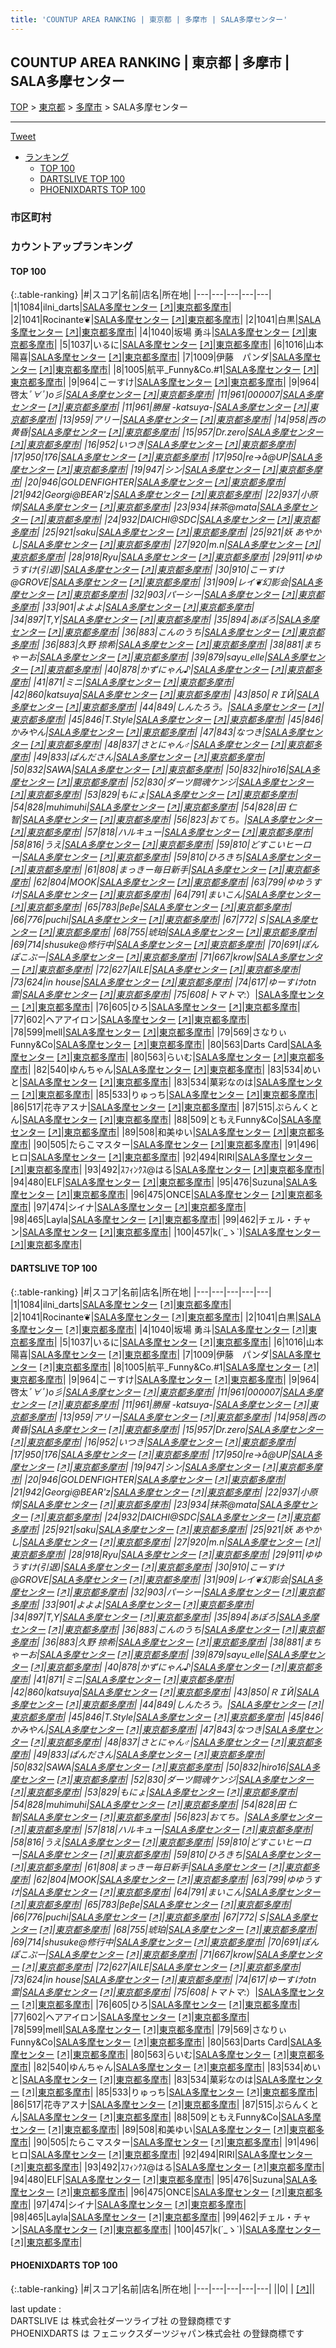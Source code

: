 ```yaml
---
title: 'COUNTUP AREA RANKING | 東京都 | 多摩市 | SALA多摩センター'
---
```

## COUNTUP AREA RANKING | 東京都 | 多摩市 | SALA多摩センター

[TOP](/darts/rank/) > [東京都](/darts/rank/東京都/) > [多摩市](/darts/rank/東京都/多摩市/) > SALA多摩センター

___

<a href="https://twitter.com/share?ref_src=twsrc%5Etfw" data-text="COUNTUP AREA RANKING | 東京都多摩市SALA多摩センター" class="twitter-share-button" data-hashtags="DARTSLIVE,PHOENIXDARTS,darts,ダーツ" data-show-count="false">Tweet</a>

* [ランキング](#カウントアップランキング)
    * [TOP 100](#top-100)
    * [DARTSLIVE TOP 100](#dartslive-top-100)
    * [PHOENIXDARTS TOP 100](#phoenixdarts-top-100)

### 市区町村

<ul>

</ul>

### カウントアップランキング

#### TOP 100



{:.table-ranking}
|#|スコア|名前|店名|所在地|
|---|---|---|---|---|
|1|1084|<span class="rank-name-dl">ilni_darts</span>|<a href="/darts/rank/shops/a3b2858d31418a2f0d9b047a20a7ba1e.html">SALA多摩センター</a> <a href="https://search.dartslive.com/jp/shop/a3b2858d31418a2f0d9b047a20a7ba1e">[↗]</a>|<a href="/darts/rank/東京都/多摩市">東京都多摩市</a>|
|2|1041|<span class="rank-name-dl">Rocinante❦</span>|<a href="/darts/rank/shops/a3b2858d31418a2f0d9b047a20a7ba1e.html">SALA多摩センター</a> <a href="https://search.dartslive.com/jp/shop/a3b2858d31418a2f0d9b047a20a7ba1e">[↗]</a>|<a href="/darts/rank/東京都/多摩市">東京都多摩市</a>|
|2|1041|<span class="rank-name-dl">白黒</span>|<a href="/darts/rank/shops/a3b2858d31418a2f0d9b047a20a7ba1e.html">SALA多摩センター</a> <a href="https://search.dartslive.com/jp/shop/a3b2858d31418a2f0d9b047a20a7ba1e">[↗]</a>|<a href="/darts/rank/東京都/多摩市">東京都多摩市</a>|
|4|1040|<span class="rank-name-dl">坂場 勇斗</span>|<a href="/darts/rank/shops/a3b2858d31418a2f0d9b047a20a7ba1e.html">SALA多摩センター</a> <a href="https://search.dartslive.com/jp/shop/a3b2858d31418a2f0d9b047a20a7ba1e">[↗]</a>|<a href="/darts/rank/東京都/多摩市">東京都多摩市</a>|
|5|1037|<span class="rank-name-dl">いるに</span>|<a href="/darts/rank/shops/a3b2858d31418a2f0d9b047a20a7ba1e.html">SALA多摩センター</a> <a href="https://search.dartslive.com/jp/shop/a3b2858d31418a2f0d9b047a20a7ba1e">[↗]</a>|<a href="/darts/rank/東京都/多摩市">東京都多摩市</a>|
|6|1016|<span class="rank-name-dl">山本 陽喜</span>|<a href="/darts/rank/shops/a3b2858d31418a2f0d9b047a20a7ba1e.html">SALA多摩センター</a> <a href="https://search.dartslive.com/jp/shop/a3b2858d31418a2f0d9b047a20a7ba1e">[↗]</a>|<a href="/darts/rank/東京都/多摩市">東京都多摩市</a>|
|7|1009|<span class="rank-name-dl">伊藤　パンダ</span>|<a href="/darts/rank/shops/a3b2858d31418a2f0d9b047a20a7ba1e.html">SALA多摩センター</a> <a href="https://search.dartslive.com/jp/shop/a3b2858d31418a2f0d9b047a20a7ba1e">[↗]</a>|<a href="/darts/rank/東京都/多摩市">東京都多摩市</a>|
|8|1005|<span class="rank-name-dl">航平_Funny&amp;Co.#1</span>|<a href="/darts/rank/shops/a3b2858d31418a2f0d9b047a20a7ba1e.html">SALA多摩センター</a> <a href="https://search.dartslive.com/jp/shop/a3b2858d31418a2f0d9b047a20a7ba1e">[↗]</a>|<a href="/darts/rank/東京都/多摩市">東京都多摩市</a>|
|9|964|<span class="rank-name-dl">こーすけ</span>|<a href="/darts/rank/shops/a3b2858d31418a2f0d9b047a20a7ba1e.html">SALA多摩センター</a> <a href="https://search.dartslive.com/jp/shop/a3b2858d31418a2f0d9b047a20a7ba1e">[↗]</a>|<a href="/darts/rank/東京都/多摩市">東京都多摩市</a>|
|9|964|<span class="rank-name-dl">啓太*ﾟ∀ﾟ)o彡</span>|<a href="/darts/rank/shops/a3b2858d31418a2f0d9b047a20a7ba1e.html">SALA多摩センター</a> <a href="https://search.dartslive.com/jp/shop/a3b2858d31418a2f0d9b047a20a7ba1e">[↗]</a>|<a href="/darts/rank/東京都/多摩市">東京都多摩市</a>|
|11|961|<span class="rank-name-dl">000007</span>|<a href="/darts/rank/shops/a3b2858d31418a2f0d9b047a20a7ba1e.html">SALA多摩センター</a> <a href="https://search.dartslive.com/jp/shop/a3b2858d31418a2f0d9b047a20a7ba1e">[↗]</a>|<a href="/darts/rank/東京都/多摩市">東京都多摩市</a>|
|11|961|<span class="rank-name-dl">勝屋 -katsuya-</span>|<a href="/darts/rank/shops/a3b2858d31418a2f0d9b047a20a7ba1e.html">SALA多摩センター</a> <a href="https://search.dartslive.com/jp/shop/a3b2858d31418a2f0d9b047a20a7ba1e">[↗]</a>|<a href="/darts/rank/東京都/多摩市">東京都多摩市</a>|
|13|959|<span class="rank-name-dl">アリー</span>|<a href="/darts/rank/shops/a3b2858d31418a2f0d9b047a20a7ba1e.html">SALA多摩センター</a> <a href="https://search.dartslive.com/jp/shop/a3b2858d31418a2f0d9b047a20a7ba1e">[↗]</a>|<a href="/darts/rank/東京都/多摩市">東京都多摩市</a>|
|14|958|<span class="rank-name-dl">西の黄昏</span>|<a href="/darts/rank/shops/a3b2858d31418a2f0d9b047a20a7ba1e.html">SALA多摩センター</a> <a href="https://search.dartslive.com/jp/shop/a3b2858d31418a2f0d9b047a20a7ba1e">[↗]</a>|<a href="/darts/rank/東京都/多摩市">東京都多摩市</a>|
|15|957|<span class="rank-name-dl">Dr.zero</span>|<a href="/darts/rank/shops/a3b2858d31418a2f0d9b047a20a7ba1e.html">SALA多摩センター</a> <a href="https://search.dartslive.com/jp/shop/a3b2858d31418a2f0d9b047a20a7ba1e">[↗]</a>|<a href="/darts/rank/東京都/多摩市">東京都多摩市</a>|
|16|952|<span class="rank-name-dl">いつき</span>|<a href="/darts/rank/shops/a3b2858d31418a2f0d9b047a20a7ba1e.html">SALA多摩センター</a> <a href="https://search.dartslive.com/jp/shop/a3b2858d31418a2f0d9b047a20a7ba1e">[↗]</a>|<a href="/darts/rank/東京都/多摩市">東京都多摩市</a>|
|17|950|<span class="rank-name-dl">176</span>|<a href="/darts/rank/shops/a3b2858d31418a2f0d9b047a20a7ba1e.html">SALA多摩センター</a> <a href="https://search.dartslive.com/jp/shop/a3b2858d31418a2f0d9b047a20a7ba1e">[↗]</a>|<a href="/darts/rank/東京都/多摩市">東京都多摩市</a>|
|17|950|<span class="rank-name-dl">re→å@UP</span>|<a href="/darts/rank/shops/a3b2858d31418a2f0d9b047a20a7ba1e.html">SALA多摩センター</a> <a href="https://search.dartslive.com/jp/shop/a3b2858d31418a2f0d9b047a20a7ba1e">[↗]</a>|<a href="/darts/rank/東京都/多摩市">東京都多摩市</a>|
|19|947|<span class="rank-name-dl">シン</span>|<a href="/darts/rank/shops/a3b2858d31418a2f0d9b047a20a7ba1e.html">SALA多摩センター</a> <a href="https://search.dartslive.com/jp/shop/a3b2858d31418a2f0d9b047a20a7ba1e">[↗]</a>|<a href="/darts/rank/東京都/多摩市">東京都多摩市</a>|
|20|946|<span class="rank-name-dl">GOLDENFIGHTER</span>|<a href="/darts/rank/shops/a3b2858d31418a2f0d9b047a20a7ba1e.html">SALA多摩センター</a> <a href="https://search.dartslive.com/jp/shop/a3b2858d31418a2f0d9b047a20a7ba1e">[↗]</a>|<a href="/darts/rank/東京都/多摩市">東京都多摩市</a>|
|21|942|<span class="rank-name-dl">Georgi@BEAR&#x27;z</span>|<a href="/darts/rank/shops/a3b2858d31418a2f0d9b047a20a7ba1e.html">SALA多摩センター</a> <a href="https://search.dartslive.com/jp/shop/a3b2858d31418a2f0d9b047a20a7ba1e">[↗]</a>|<a href="/darts/rank/東京都/多摩市">東京都多摩市</a>|
|22|937|<span class="rank-name-dl">小原 惇</span>|<a href="/darts/rank/shops/a3b2858d31418a2f0d9b047a20a7ba1e.html">SALA多摩センター</a> <a href="https://search.dartslive.com/jp/shop/a3b2858d31418a2f0d9b047a20a7ba1e">[↗]</a>|<a href="/darts/rank/東京都/多摩市">東京都多摩市</a>|
|23|934|<span class="rank-name-dl">抹茶@mata</span>|<a href="/darts/rank/shops/a3b2858d31418a2f0d9b047a20a7ba1e.html">SALA多摩センター</a> <a href="https://search.dartslive.com/jp/shop/a3b2858d31418a2f0d9b047a20a7ba1e">[↗]</a>|<a href="/darts/rank/東京都/多摩市">東京都多摩市</a>|
|24|932|<span class="rank-name-dl">DAICHI@SDC</span>|<a href="/darts/rank/shops/a3b2858d31418a2f0d9b047a20a7ba1e.html">SALA多摩センター</a> <a href="https://search.dartslive.com/jp/shop/a3b2858d31418a2f0d9b047a20a7ba1e">[↗]</a>|<a href="/darts/rank/東京都/多摩市">東京都多摩市</a>|
|25|921|<span class="rank-name-dl">saku</span>|<a href="/darts/rank/shops/a3b2858d31418a2f0d9b047a20a7ba1e.html">SALA多摩センター</a> <a href="https://search.dartslive.com/jp/shop/a3b2858d31418a2f0d9b047a20a7ba1e">[↗]</a>|<a href="/darts/rank/東京都/多摩市">東京都多摩市</a>|
|25|921|<span class="rank-name-dl">妖 あやかし</span>|<a href="/darts/rank/shops/a3b2858d31418a2f0d9b047a20a7ba1e.html">SALA多摩センター</a> <a href="https://search.dartslive.com/jp/shop/a3b2858d31418a2f0d9b047a20a7ba1e">[↗]</a>|<a href="/darts/rank/東京都/多摩市">東京都多摩市</a>|
|27|920|<span class="rank-name-dl">m.n</span>|<a href="/darts/rank/shops/a3b2858d31418a2f0d9b047a20a7ba1e.html">SALA多摩センター</a> <a href="https://search.dartslive.com/jp/shop/a3b2858d31418a2f0d9b047a20a7ba1e">[↗]</a>|<a href="/darts/rank/東京都/多摩市">東京都多摩市</a>|
|28|918|<span class="rank-name-dl">Ryu</span>|<a href="/darts/rank/shops/a3b2858d31418a2f0d9b047a20a7ba1e.html">SALA多摩センター</a> <a href="https://search.dartslive.com/jp/shop/a3b2858d31418a2f0d9b047a20a7ba1e">[↗]</a>|<a href="/darts/rank/東京都/多摩市">東京都多摩市</a>|
|29|911|<span class="rank-name-dl">ゆゆうすけ(引退)</span>|<a href="/darts/rank/shops/a3b2858d31418a2f0d9b047a20a7ba1e.html">SALA多摩センター</a> <a href="https://search.dartslive.com/jp/shop/a3b2858d31418a2f0d9b047a20a7ba1e">[↗]</a>|<a href="/darts/rank/東京都/多摩市">東京都多摩市</a>|
|30|910|<span class="rank-name-dl">こーすけ@GROVE</span>|<a href="/darts/rank/shops/a3b2858d31418a2f0d9b047a20a7ba1e.html">SALA多摩センター</a> <a href="https://search.dartslive.com/jp/shop/a3b2858d31418a2f0d9b047a20a7ba1e">[↗]</a>|<a href="/darts/rank/東京都/多摩市">東京都多摩市</a>|
|31|909|<span class="rank-name-dl">レイ❦幻影会</span>|<a href="/darts/rank/shops/a3b2858d31418a2f0d9b047a20a7ba1e.html">SALA多摩センター</a> <a href="https://search.dartslive.com/jp/shop/a3b2858d31418a2f0d9b047a20a7ba1e">[↗]</a>|<a href="/darts/rank/東京都/多摩市">東京都多摩市</a>|
|32|903|<span class="rank-name-dl">パーシー</span>|<a href="/darts/rank/shops/a3b2858d31418a2f0d9b047a20a7ba1e.html">SALA多摩センター</a> <a href="https://search.dartslive.com/jp/shop/a3b2858d31418a2f0d9b047a20a7ba1e">[↗]</a>|<a href="/darts/rank/東京都/多摩市">東京都多摩市</a>|
|33|901|<span class="rank-name-dl">よよよ</span>|<a href="/darts/rank/shops/a3b2858d31418a2f0d9b047a20a7ba1e.html">SALA多摩センター</a> <a href="https://search.dartslive.com/jp/shop/a3b2858d31418a2f0d9b047a20a7ba1e">[↗]</a>|<a href="/darts/rank/東京都/多摩市">東京都多摩市</a>|
|34|897|<span class="rank-name-dl">T,Y</span>|<a href="/darts/rank/shops/a3b2858d31418a2f0d9b047a20a7ba1e.html">SALA多摩センター</a> <a href="https://search.dartslive.com/jp/shop/a3b2858d31418a2f0d9b047a20a7ba1e">[↗]</a>|<a href="/darts/rank/東京都/多摩市">東京都多摩市</a>|
|35|894|<span class="rank-name-dl">あぽろ</span>|<a href="/darts/rank/shops/a3b2858d31418a2f0d9b047a20a7ba1e.html">SALA多摩センター</a> <a href="https://search.dartslive.com/jp/shop/a3b2858d31418a2f0d9b047a20a7ba1e">[↗]</a>|<a href="/darts/rank/東京都/多摩市">東京都多摩市</a>|
|36|883|<span class="rank-name-dl">こんのうち</span>|<a href="/darts/rank/shops/a3b2858d31418a2f0d9b047a20a7ba1e.html">SALA多摩センター</a> <a href="https://search.dartslive.com/jp/shop/a3b2858d31418a2f0d9b047a20a7ba1e">[↗]</a>|<a href="/darts/rank/東京都/多摩市">東京都多摩市</a>|
|36|883|<span class="rank-name-dl">久野 捺希</span>|<a href="/darts/rank/shops/a3b2858d31418a2f0d9b047a20a7ba1e.html">SALA多摩センター</a> <a href="https://search.dartslive.com/jp/shop/a3b2858d31418a2f0d9b047a20a7ba1e">[↗]</a>|<a href="/darts/rank/東京都/多摩市">東京都多摩市</a>|
|38|881|<span class="rank-name-dl">まちゃーお</span>|<a href="/darts/rank/shops/a3b2858d31418a2f0d9b047a20a7ba1e.html">SALA多摩センター</a> <a href="https://search.dartslive.com/jp/shop/a3b2858d31418a2f0d9b047a20a7ba1e">[↗]</a>|<a href="/darts/rank/東京都/多摩市">東京都多摩市</a>|
|39|879|<span class="rank-name-dl">sayu_elle</span>|<a href="/darts/rank/shops/a3b2858d31418a2f0d9b047a20a7ba1e.html">SALA多摩センター</a> <a href="https://search.dartslive.com/jp/shop/a3b2858d31418a2f0d9b047a20a7ba1e">[↗]</a>|<a href="/darts/rank/東京都/多摩市">東京都多摩市</a>|
|40|878|<span class="rank-name-dl">かずにゃん♪</span>|<a href="/darts/rank/shops/a3b2858d31418a2f0d9b047a20a7ba1e.html">SALA多摩センター</a> <a href="https://search.dartslive.com/jp/shop/a3b2858d31418a2f0d9b047a20a7ba1e">[↗]</a>|<a href="/darts/rank/東京都/多摩市">東京都多摩市</a>|
|41|871|<span class="rank-name-dl">ミニ</span>|<a href="/darts/rank/shops/a3b2858d31418a2f0d9b047a20a7ba1e.html">SALA多摩センター</a> <a href="https://search.dartslive.com/jp/shop/a3b2858d31418a2f0d9b047a20a7ba1e">[↗]</a>|<a href="/darts/rank/東京都/多摩市">東京都多摩市</a>|
|42|860|<span class="rank-name-dl">katsuya</span>|<a href="/darts/rank/shops/a3b2858d31418a2f0d9b047a20a7ba1e.html">SALA多摩センター</a> <a href="https://search.dartslive.com/jp/shop/a3b2858d31418a2f0d9b047a20a7ba1e">[↗]</a>|<a href="/darts/rank/東京都/多摩市">東京都多摩市</a>|
|43|850|<span class="rank-name-dl">ＲＩЙ</span>|<a href="/darts/rank/shops/a3b2858d31418a2f0d9b047a20a7ba1e.html">SALA多摩センター</a> <a href="https://search.dartslive.com/jp/shop/a3b2858d31418a2f0d9b047a20a7ba1e">[↗]</a>|<a href="/darts/rank/東京都/多摩市">東京都多摩市</a>|
|44|849|<span class="rank-name-dl">しんたろう。</span>|<a href="/darts/rank/shops/a3b2858d31418a2f0d9b047a20a7ba1e.html">SALA多摩センター</a> <a href="https://search.dartslive.com/jp/shop/a3b2858d31418a2f0d9b047a20a7ba1e">[↗]</a>|<a href="/darts/rank/東京都/多摩市">東京都多摩市</a>|
|45|846|<span class="rank-name-dl">T.Style</span>|<a href="/darts/rank/shops/a3b2858d31418a2f0d9b047a20a7ba1e.html">SALA多摩センター</a> <a href="https://search.dartslive.com/jp/shop/a3b2858d31418a2f0d9b047a20a7ba1e">[↗]</a>|<a href="/darts/rank/東京都/多摩市">東京都多摩市</a>|
|45|846|<span class="rank-name-dl">かみやん</span>|<a href="/darts/rank/shops/a3b2858d31418a2f0d9b047a20a7ba1e.html">SALA多摩センター</a> <a href="https://search.dartslive.com/jp/shop/a3b2858d31418a2f0d9b047a20a7ba1e">[↗]</a>|<a href="/darts/rank/東京都/多摩市">東京都多摩市</a>|
|47|843|<span class="rank-name-dl">なつき</span>|<a href="/darts/rank/shops/a3b2858d31418a2f0d9b047a20a7ba1e.html">SALA多摩センター</a> <a href="https://search.dartslive.com/jp/shop/a3b2858d31418a2f0d9b047a20a7ba1e">[↗]</a>|<a href="/darts/rank/東京都/多摩市">東京都多摩市</a>|
|48|837|<span class="rank-name-dl">さとにゃん♂</span>|<a href="/darts/rank/shops/a3b2858d31418a2f0d9b047a20a7ba1e.html">SALA多摩センター</a> <a href="https://search.dartslive.com/jp/shop/a3b2858d31418a2f0d9b047a20a7ba1e">[↗]</a>|<a href="/darts/rank/東京都/多摩市">東京都多摩市</a>|
|49|833|<span class="rank-name-dl">ぱんださん</span>|<a href="/darts/rank/shops/a3b2858d31418a2f0d9b047a20a7ba1e.html">SALA多摩センター</a> <a href="https://search.dartslive.com/jp/shop/a3b2858d31418a2f0d9b047a20a7ba1e">[↗]</a>|<a href="/darts/rank/東京都/多摩市">東京都多摩市</a>|
|50|832|<span class="rank-name-dl">SAWA</span>|<a href="/darts/rank/shops/a3b2858d31418a2f0d9b047a20a7ba1e.html">SALA多摩センター</a> <a href="https://search.dartslive.com/jp/shop/a3b2858d31418a2f0d9b047a20a7ba1e">[↗]</a>|<a href="/darts/rank/東京都/多摩市">東京都多摩市</a>|
|50|832|<span class="rank-name-dl">hiro16</span>|<a href="/darts/rank/shops/a3b2858d31418a2f0d9b047a20a7ba1e.html">SALA多摩センター</a> <a href="https://search.dartslive.com/jp/shop/a3b2858d31418a2f0d9b047a20a7ba1e">[↗]</a>|<a href="/darts/rank/東京都/多摩市">東京都多摩市</a>|
|52|830|<span class="rank-name-dl">ダーツ闘魂ケンジ</span>|<a href="/darts/rank/shops/a3b2858d31418a2f0d9b047a20a7ba1e.html">SALA多摩センター</a> <a href="https://search.dartslive.com/jp/shop/a3b2858d31418a2f0d9b047a20a7ba1e">[↗]</a>|<a href="/darts/rank/東京都/多摩市">東京都多摩市</a>|
|53|829|<span class="rank-name-dl">もにょ</span>|<a href="/darts/rank/shops/a3b2858d31418a2f0d9b047a20a7ba1e.html">SALA多摩センター</a> <a href="https://search.dartslive.com/jp/shop/a3b2858d31418a2f0d9b047a20a7ba1e">[↗]</a>|<a href="/darts/rank/東京都/多摩市">東京都多摩市</a>|
|54|828|<span class="rank-name-dl">muhimuhi</span>|<a href="/darts/rank/shops/a3b2858d31418a2f0d9b047a20a7ba1e.html">SALA多摩センター</a> <a href="https://search.dartslive.com/jp/shop/a3b2858d31418a2f0d9b047a20a7ba1e">[↗]</a>|<a href="/darts/rank/東京都/多摩市">東京都多摩市</a>|
|54|828|<span class="rank-name-dl">田 仁智</span>|<a href="/darts/rank/shops/a3b2858d31418a2f0d9b047a20a7ba1e.html">SALA多摩センター</a> <a href="https://search.dartslive.com/jp/shop/a3b2858d31418a2f0d9b047a20a7ba1e">[↗]</a>|<a href="/darts/rank/東京都/多摩市">東京都多摩市</a>|
|56|823|<span class="rank-name-dl">おてち。</span>|<a href="/darts/rank/shops/a3b2858d31418a2f0d9b047a20a7ba1e.html">SALA多摩センター</a> <a href="https://search.dartslive.com/jp/shop/a3b2858d31418a2f0d9b047a20a7ba1e">[↗]</a>|<a href="/darts/rank/東京都/多摩市">東京都多摩市</a>|
|57|818|<span class="rank-name-dl">ハルキュー</span>|<a href="/darts/rank/shops/a3b2858d31418a2f0d9b047a20a7ba1e.html">SALA多摩センター</a> <a href="https://search.dartslive.com/jp/shop/a3b2858d31418a2f0d9b047a20a7ba1e">[↗]</a>|<a href="/darts/rank/東京都/多摩市">東京都多摩市</a>|
|58|816|<span class="rank-name-dl">うえ</span>|<a href="/darts/rank/shops/a3b2858d31418a2f0d9b047a20a7ba1e.html">SALA多摩センター</a> <a href="https://search.dartslive.com/jp/shop/a3b2858d31418a2f0d9b047a20a7ba1e">[↗]</a>|<a href="/darts/rank/東京都/多摩市">東京都多摩市</a>|
|59|810|<span class="rank-name-dl">どすこいヒーロー</span>|<a href="/darts/rank/shops/a3b2858d31418a2f0d9b047a20a7ba1e.html">SALA多摩センター</a> <a href="https://search.dartslive.com/jp/shop/a3b2858d31418a2f0d9b047a20a7ba1e">[↗]</a>|<a href="/darts/rank/東京都/多摩市">東京都多摩市</a>|
|59|810|<span class="rank-name-dl">ひろきち</span>|<a href="/darts/rank/shops/a3b2858d31418a2f0d9b047a20a7ba1e.html">SALA多摩センター</a> <a href="https://search.dartslive.com/jp/shop/a3b2858d31418a2f0d9b047a20a7ba1e">[↗]</a>|<a href="/darts/rank/東京都/多摩市">東京都多摩市</a>|
|61|808|<span class="rank-name-dl">まっきー毎日新手</span>|<a href="/darts/rank/shops/a3b2858d31418a2f0d9b047a20a7ba1e.html">SALA多摩センター</a> <a href="https://search.dartslive.com/jp/shop/a3b2858d31418a2f0d9b047a20a7ba1e">[↗]</a>|<a href="/darts/rank/東京都/多摩市">東京都多摩市</a>|
|62|804|<span class="rank-name-dl">MOOK</span>|<a href="/darts/rank/shops/a3b2858d31418a2f0d9b047a20a7ba1e.html">SALA多摩センター</a> <a href="https://search.dartslive.com/jp/shop/a3b2858d31418a2f0d9b047a20a7ba1e">[↗]</a>|<a href="/darts/rank/東京都/多摩市">東京都多摩市</a>|
|63|799|<span class="rank-name-dl">ゆゆうすけ</span>|<a href="/darts/rank/shops/a3b2858d31418a2f0d9b047a20a7ba1e.html">SALA多摩センター</a> <a href="https://search.dartslive.com/jp/shop/a3b2858d31418a2f0d9b047a20a7ba1e">[↗]</a>|<a href="/darts/rank/東京都/多摩市">東京都多摩市</a>|
|64|791|<span class="rank-name-dl">まいこん</span>|<a href="/darts/rank/shops/a3b2858d31418a2f0d9b047a20a7ba1e.html">SALA多摩センター</a> <a href="https://search.dartslive.com/jp/shop/a3b2858d31418a2f0d9b047a20a7ba1e">[↗]</a>|<a href="/darts/rank/東京都/多摩市">東京都多摩市</a>|
|65|783|<span class="rank-name-dl">βeβe</span>|<a href="/darts/rank/shops/a3b2858d31418a2f0d9b047a20a7ba1e.html">SALA多摩センター</a> <a href="https://search.dartslive.com/jp/shop/a3b2858d31418a2f0d9b047a20a7ba1e">[↗]</a>|<a href="/darts/rank/東京都/多摩市">東京都多摩市</a>|
|66|776|<span class="rank-name-dl">puchi</span>|<a href="/darts/rank/shops/a3b2858d31418a2f0d9b047a20a7ba1e.html">SALA多摩センター</a> <a href="https://search.dartslive.com/jp/shop/a3b2858d31418a2f0d9b047a20a7ba1e">[↗]</a>|<a href="/darts/rank/東京都/多摩市">東京都多摩市</a>|
|67|772|<span class="rank-name-dl">Ｓ</span>|<a href="/darts/rank/shops/a3b2858d31418a2f0d9b047a20a7ba1e.html">SALA多摩センター</a> <a href="https://search.dartslive.com/jp/shop/a3b2858d31418a2f0d9b047a20a7ba1e">[↗]</a>|<a href="/darts/rank/東京都/多摩市">東京都多摩市</a>|
|68|755|<span class="rank-name-dl">琥珀</span>|<a href="/darts/rank/shops/a3b2858d31418a2f0d9b047a20a7ba1e.html">SALA多摩センター</a> <a href="https://search.dartslive.com/jp/shop/a3b2858d31418a2f0d9b047a20a7ba1e">[↗]</a>|<a href="/darts/rank/東京都/多摩市">東京都多摩市</a>|
|69|714|<span class="rank-name-dl">shusuke@修行中</span>|<a href="/darts/rank/shops/a3b2858d31418a2f0d9b047a20a7ba1e.html">SALA多摩センター</a> <a href="https://search.dartslive.com/jp/shop/a3b2858d31418a2f0d9b047a20a7ba1e">[↗]</a>|<a href="/darts/rank/東京都/多摩市">東京都多摩市</a>|
|70|691|<span class="rank-name-dl">ぽんぽこぷー</span>|<a href="/darts/rank/shops/a3b2858d31418a2f0d9b047a20a7ba1e.html">SALA多摩センター</a> <a href="https://search.dartslive.com/jp/shop/a3b2858d31418a2f0d9b047a20a7ba1e">[↗]</a>|<a href="/darts/rank/東京都/多摩市">東京都多摩市</a>|
|71|667|<span class="rank-name-dl">krow</span>|<a href="/darts/rank/shops/a3b2858d31418a2f0d9b047a20a7ba1e.html">SALA多摩センター</a> <a href="https://search.dartslive.com/jp/shop/a3b2858d31418a2f0d9b047a20a7ba1e">[↗]</a>|<a href="/darts/rank/東京都/多摩市">東京都多摩市</a>|
|72|627|<span class="rank-name-dl">AILE</span>|<a href="/darts/rank/shops/a3b2858d31418a2f0d9b047a20a7ba1e.html">SALA多摩センター</a> <a href="https://search.dartslive.com/jp/shop/a3b2858d31418a2f0d9b047a20a7ba1e">[↗]</a>|<a href="/darts/rank/東京都/多摩市">東京都多摩市</a>|
|73|624|<span class="rank-name-dl">in house</span>|<a href="/darts/rank/shops/a3b2858d31418a2f0d9b047a20a7ba1e.html">SALA多摩センター</a> <a href="https://search.dartslive.com/jp/shop/a3b2858d31418a2f0d9b047a20a7ba1e">[↗]</a>|<a href="/darts/rank/東京都/多摩市">東京都多摩市</a>|
|74|617|<span class="rank-name-dl">ゆーすけotn霊</span>|<a href="/darts/rank/shops/a3b2858d31418a2f0d9b047a20a7ba1e.html">SALA多摩センター</a> <a href="https://search.dartslive.com/jp/shop/a3b2858d31418a2f0d9b047a20a7ba1e">[↗]</a>|<a href="/darts/rank/東京都/多摩市">東京都多摩市</a>|
|75|608|<span class="rank-name-dl">トマトマ*:）</span>|<a href="/darts/rank/shops/a3b2858d31418a2f0d9b047a20a7ba1e.html">SALA多摩センター</a> <a href="https://search.dartslive.com/jp/shop/a3b2858d31418a2f0d9b047a20a7ba1e">[↗]</a>|<a href="/darts/rank/東京都/多摩市">東京都多摩市</a>|
|76|605|<span class="rank-name-dl">ひろ</span>|<a href="/darts/rank/shops/a3b2858d31418a2f0d9b047a20a7ba1e.html">SALA多摩センター</a> <a href="https://search.dartslive.com/jp/shop/a3b2858d31418a2f0d9b047a20a7ba1e">[↗]</a>|<a href="/darts/rank/東京都/多摩市">東京都多摩市</a>|
|77|602|<span class="rank-name-dl">ヘアアイロン</span>|<a href="/darts/rank/shops/a3b2858d31418a2f0d9b047a20a7ba1e.html">SALA多摩センター</a> <a href="https://search.dartslive.com/jp/shop/a3b2858d31418a2f0d9b047a20a7ba1e">[↗]</a>|<a href="/darts/rank/東京都/多摩市">東京都多摩市</a>|
|78|599|<span class="rank-name-dl">mell</span>|<a href="/darts/rank/shops/a3b2858d31418a2f0d9b047a20a7ba1e.html">SALA多摩センター</a> <a href="https://search.dartslive.com/jp/shop/a3b2858d31418a2f0d9b047a20a7ba1e">[↗]</a>|<a href="/darts/rank/東京都/多摩市">東京都多摩市</a>|
|79|569|<span class="rank-name-dl">さなりぃFunny&amp;Co</span>|<a href="/darts/rank/shops/a3b2858d31418a2f0d9b047a20a7ba1e.html">SALA多摩センター</a> <a href="https://search.dartslive.com/jp/shop/a3b2858d31418a2f0d9b047a20a7ba1e">[↗]</a>|<a href="/darts/rank/東京都/多摩市">東京都多摩市</a>|
|80|563|<span class="rank-name-dl">Darts Card</span>|<a href="/darts/rank/shops/a3b2858d31418a2f0d9b047a20a7ba1e.html">SALA多摩センター</a> <a href="https://search.dartslive.com/jp/shop/a3b2858d31418a2f0d9b047a20a7ba1e">[↗]</a>|<a href="/darts/rank/東京都/多摩市">東京都多摩市</a>|
|80|563|<span class="rank-name-dl">らいむ</span>|<a href="/darts/rank/shops/a3b2858d31418a2f0d9b047a20a7ba1e.html">SALA多摩センター</a> <a href="https://search.dartslive.com/jp/shop/a3b2858d31418a2f0d9b047a20a7ba1e">[↗]</a>|<a href="/darts/rank/東京都/多摩市">東京都多摩市</a>|
|82|540|<span class="rank-name-dl">ゆんちゃん</span>|<a href="/darts/rank/shops/a3b2858d31418a2f0d9b047a20a7ba1e.html">SALA多摩センター</a> <a href="https://search.dartslive.com/jp/shop/a3b2858d31418a2f0d9b047a20a7ba1e">[↗]</a>|<a href="/darts/rank/東京都/多摩市">東京都多摩市</a>|
|83|534|<span class="rank-name-dl">めいと</span>|<a href="/darts/rank/shops/a3b2858d31418a2f0d9b047a20a7ba1e.html">SALA多摩センター</a> <a href="https://search.dartslive.com/jp/shop/a3b2858d31418a2f0d9b047a20a7ba1e">[↗]</a>|<a href="/darts/rank/東京都/多摩市">東京都多摩市</a>|
|83|534|<span class="rank-name-dl">菓彩なのは</span>|<a href="/darts/rank/shops/a3b2858d31418a2f0d9b047a20a7ba1e.html">SALA多摩センター</a> <a href="https://search.dartslive.com/jp/shop/a3b2858d31418a2f0d9b047a20a7ba1e">[↗]</a>|<a href="/darts/rank/東京都/多摩市">東京都多摩市</a>|
|85|533|<span class="rank-name-dl">りゅっち</span>|<a href="/darts/rank/shops/a3b2858d31418a2f0d9b047a20a7ba1e.html">SALA多摩センター</a> <a href="https://search.dartslive.com/jp/shop/a3b2858d31418a2f0d9b047a20a7ba1e">[↗]</a>|<a href="/darts/rank/東京都/多摩市">東京都多摩市</a>|
|86|517|<span class="rank-name-dl">花寺アスナ</span>|<a href="/darts/rank/shops/a3b2858d31418a2f0d9b047a20a7ba1e.html">SALA多摩センター</a> <a href="https://search.dartslive.com/jp/shop/a3b2858d31418a2f0d9b047a20a7ba1e">[↗]</a>|<a href="/darts/rank/東京都/多摩市">東京都多摩市</a>|
|87|515|<span class="rank-name-dl">ぷらんくとん</span>|<a href="/darts/rank/shops/a3b2858d31418a2f0d9b047a20a7ba1e.html">SALA多摩センター</a> <a href="https://search.dartslive.com/jp/shop/a3b2858d31418a2f0d9b047a20a7ba1e">[↗]</a>|<a href="/darts/rank/東京都/多摩市">東京都多摩市</a>|
|88|509|<span class="rank-name-dl">ともえFunny&amp;Co</span>|<a href="/darts/rank/shops/a3b2858d31418a2f0d9b047a20a7ba1e.html">SALA多摩センター</a> <a href="https://search.dartslive.com/jp/shop/a3b2858d31418a2f0d9b047a20a7ba1e">[↗]</a>|<a href="/darts/rank/東京都/多摩市">東京都多摩市</a>|
|89|508|<span class="rank-name-dl">和美ゆい</span>|<a href="/darts/rank/shops/a3b2858d31418a2f0d9b047a20a7ba1e.html">SALA多摩センター</a> <a href="https://search.dartslive.com/jp/shop/a3b2858d31418a2f0d9b047a20a7ba1e">[↗]</a>|<a href="/darts/rank/東京都/多摩市">東京都多摩市</a>|
|90|505|<span class="rank-name-dl">たらこマスター</span>|<a href="/darts/rank/shops/a3b2858d31418a2f0d9b047a20a7ba1e.html">SALA多摩センター</a> <a href="https://search.dartslive.com/jp/shop/a3b2858d31418a2f0d9b047a20a7ba1e">[↗]</a>|<a href="/darts/rank/東京都/多摩市">東京都多摩市</a>|
|91|496|<span class="rank-name-dl">ヒロ</span>|<a href="/darts/rank/shops/a3b2858d31418a2f0d9b047a20a7ba1e.html">SALA多摩センター</a> <a href="https://search.dartslive.com/jp/shop/a3b2858d31418a2f0d9b047a20a7ba1e">[↗]</a>|<a href="/darts/rank/東京都/多摩市">東京都多摩市</a>|
|92|494|<span class="rank-name-dl">RIRI</span>|<a href="/darts/rank/shops/a3b2858d31418a2f0d9b047a20a7ba1e.html">SALA多摩センター</a> <a href="https://search.dartslive.com/jp/shop/a3b2858d31418a2f0d9b047a20a7ba1e">[↗]</a>|<a href="/darts/rank/東京都/多摩市">東京都多摩市</a>|
|93|492|<span class="rank-name-dl">ｽﾌｨﾝｸｽ@はる</span>|<a href="/darts/rank/shops/a3b2858d31418a2f0d9b047a20a7ba1e.html">SALA多摩センター</a> <a href="https://search.dartslive.com/jp/shop/a3b2858d31418a2f0d9b047a20a7ba1e">[↗]</a>|<a href="/darts/rank/東京都/多摩市">東京都多摩市</a>|
|94|480|<span class="rank-name-dl">ELF</span>|<a href="/darts/rank/shops/a3b2858d31418a2f0d9b047a20a7ba1e.html">SALA多摩センター</a> <a href="https://search.dartslive.com/jp/shop/a3b2858d31418a2f0d9b047a20a7ba1e">[↗]</a>|<a href="/darts/rank/東京都/多摩市">東京都多摩市</a>|
|95|476|<span class="rank-name-dl">Suzuna</span>|<a href="/darts/rank/shops/a3b2858d31418a2f0d9b047a20a7ba1e.html">SALA多摩センター</a> <a href="https://search.dartslive.com/jp/shop/a3b2858d31418a2f0d9b047a20a7ba1e">[↗]</a>|<a href="/darts/rank/東京都/多摩市">東京都多摩市</a>|
|96|475|<span class="rank-name-dl">ONCE</span>|<a href="/darts/rank/shops/a3b2858d31418a2f0d9b047a20a7ba1e.html">SALA多摩センター</a> <a href="https://search.dartslive.com/jp/shop/a3b2858d31418a2f0d9b047a20a7ba1e">[↗]</a>|<a href="/darts/rank/東京都/多摩市">東京都多摩市</a>|
|97|474|<span class="rank-name-dl">シイナ</span>|<a href="/darts/rank/shops/a3b2858d31418a2f0d9b047a20a7ba1e.html">SALA多摩センター</a> <a href="https://search.dartslive.com/jp/shop/a3b2858d31418a2f0d9b047a20a7ba1e">[↗]</a>|<a href="/darts/rank/東京都/多摩市">東京都多摩市</a>|
|98|465|<span class="rank-name-dl">Layla</span>|<a href="/darts/rank/shops/a3b2858d31418a2f0d9b047a20a7ba1e.html">SALA多摩センター</a> <a href="https://search.dartslive.com/jp/shop/a3b2858d31418a2f0d9b047a20a7ba1e">[↗]</a>|<a href="/darts/rank/東京都/多摩市">東京都多摩市</a>|
|99|462|<span class="rank-name-dl">チェル・チャン</span>|<a href="/darts/rank/shops/a3b2858d31418a2f0d9b047a20a7ba1e.html">SALA多摩センター</a> <a href="https://search.dartslive.com/jp/shop/a3b2858d31418a2f0d9b047a20a7ba1e">[↗]</a>|<a href="/darts/rank/東京都/多摩市">東京都多摩市</a>|
|100|457|<span class="rank-name-dl">k(´_ゝ`)</span>|<a href="/darts/rank/shops/a3b2858d31418a2f0d9b047a20a7ba1e.html">SALA多摩センター</a> <a href="https://search.dartslive.com/jp/shop/a3b2858d31418a2f0d9b047a20a7ba1e">[↗]</a>|<a href="/darts/rank/東京都/多摩市">東京都多摩市</a>|


#### DARTSLIVE TOP 100



{:.table-ranking}
|#|スコア|名前|店名|所在地|
|---|---|---|---|---|
|1|1084|<span class="rank-name-dl">ilni_darts</span>|<a href="/darts/rank/shops/a3b2858d31418a2f0d9b047a20a7ba1e.html">SALA多摩センター</a> <a href="https://search.dartslive.com/jp/shop/a3b2858d31418a2f0d9b047a20a7ba1e">[↗]</a>|<a href="/darts/rank/東京都/多摩市">東京都多摩市</a>|
|2|1041|<span class="rank-name-dl">Rocinante❦</span>|<a href="/darts/rank/shops/a3b2858d31418a2f0d9b047a20a7ba1e.html">SALA多摩センター</a> <a href="https://search.dartslive.com/jp/shop/a3b2858d31418a2f0d9b047a20a7ba1e">[↗]</a>|<a href="/darts/rank/東京都/多摩市">東京都多摩市</a>|
|2|1041|<span class="rank-name-dl">白黒</span>|<a href="/darts/rank/shops/a3b2858d31418a2f0d9b047a20a7ba1e.html">SALA多摩センター</a> <a href="https://search.dartslive.com/jp/shop/a3b2858d31418a2f0d9b047a20a7ba1e">[↗]</a>|<a href="/darts/rank/東京都/多摩市">東京都多摩市</a>|
|4|1040|<span class="rank-name-dl">坂場 勇斗</span>|<a href="/darts/rank/shops/a3b2858d31418a2f0d9b047a20a7ba1e.html">SALA多摩センター</a> <a href="https://search.dartslive.com/jp/shop/a3b2858d31418a2f0d9b047a20a7ba1e">[↗]</a>|<a href="/darts/rank/東京都/多摩市">東京都多摩市</a>|
|5|1037|<span class="rank-name-dl">いるに</span>|<a href="/darts/rank/shops/a3b2858d31418a2f0d9b047a20a7ba1e.html">SALA多摩センター</a> <a href="https://search.dartslive.com/jp/shop/a3b2858d31418a2f0d9b047a20a7ba1e">[↗]</a>|<a href="/darts/rank/東京都/多摩市">東京都多摩市</a>|
|6|1016|<span class="rank-name-dl">山本 陽喜</span>|<a href="/darts/rank/shops/a3b2858d31418a2f0d9b047a20a7ba1e.html">SALA多摩センター</a> <a href="https://search.dartslive.com/jp/shop/a3b2858d31418a2f0d9b047a20a7ba1e">[↗]</a>|<a href="/darts/rank/東京都/多摩市">東京都多摩市</a>|
|7|1009|<span class="rank-name-dl">伊藤　パンダ</span>|<a href="/darts/rank/shops/a3b2858d31418a2f0d9b047a20a7ba1e.html">SALA多摩センター</a> <a href="https://search.dartslive.com/jp/shop/a3b2858d31418a2f0d9b047a20a7ba1e">[↗]</a>|<a href="/darts/rank/東京都/多摩市">東京都多摩市</a>|
|8|1005|<span class="rank-name-dl">航平_Funny&amp;Co.#1</span>|<a href="/darts/rank/shops/a3b2858d31418a2f0d9b047a20a7ba1e.html">SALA多摩センター</a> <a href="https://search.dartslive.com/jp/shop/a3b2858d31418a2f0d9b047a20a7ba1e">[↗]</a>|<a href="/darts/rank/東京都/多摩市">東京都多摩市</a>|
|9|964|<span class="rank-name-dl">こーすけ</span>|<a href="/darts/rank/shops/a3b2858d31418a2f0d9b047a20a7ba1e.html">SALA多摩センター</a> <a href="https://search.dartslive.com/jp/shop/a3b2858d31418a2f0d9b047a20a7ba1e">[↗]</a>|<a href="/darts/rank/東京都/多摩市">東京都多摩市</a>|
|9|964|<span class="rank-name-dl">啓太*ﾟ∀ﾟ)o彡</span>|<a href="/darts/rank/shops/a3b2858d31418a2f0d9b047a20a7ba1e.html">SALA多摩センター</a> <a href="https://search.dartslive.com/jp/shop/a3b2858d31418a2f0d9b047a20a7ba1e">[↗]</a>|<a href="/darts/rank/東京都/多摩市">東京都多摩市</a>|
|11|961|<span class="rank-name-dl">000007</span>|<a href="/darts/rank/shops/a3b2858d31418a2f0d9b047a20a7ba1e.html">SALA多摩センター</a> <a href="https://search.dartslive.com/jp/shop/a3b2858d31418a2f0d9b047a20a7ba1e">[↗]</a>|<a href="/darts/rank/東京都/多摩市">東京都多摩市</a>|
|11|961|<span class="rank-name-dl">勝屋 -katsuya-</span>|<a href="/darts/rank/shops/a3b2858d31418a2f0d9b047a20a7ba1e.html">SALA多摩センター</a> <a href="https://search.dartslive.com/jp/shop/a3b2858d31418a2f0d9b047a20a7ba1e">[↗]</a>|<a href="/darts/rank/東京都/多摩市">東京都多摩市</a>|
|13|959|<span class="rank-name-dl">アリー</span>|<a href="/darts/rank/shops/a3b2858d31418a2f0d9b047a20a7ba1e.html">SALA多摩センター</a> <a href="https://search.dartslive.com/jp/shop/a3b2858d31418a2f0d9b047a20a7ba1e">[↗]</a>|<a href="/darts/rank/東京都/多摩市">東京都多摩市</a>|
|14|958|<span class="rank-name-dl">西の黄昏</span>|<a href="/darts/rank/shops/a3b2858d31418a2f0d9b047a20a7ba1e.html">SALA多摩センター</a> <a href="https://search.dartslive.com/jp/shop/a3b2858d31418a2f0d9b047a20a7ba1e">[↗]</a>|<a href="/darts/rank/東京都/多摩市">東京都多摩市</a>|
|15|957|<span class="rank-name-dl">Dr.zero</span>|<a href="/darts/rank/shops/a3b2858d31418a2f0d9b047a20a7ba1e.html">SALA多摩センター</a> <a href="https://search.dartslive.com/jp/shop/a3b2858d31418a2f0d9b047a20a7ba1e">[↗]</a>|<a href="/darts/rank/東京都/多摩市">東京都多摩市</a>|
|16|952|<span class="rank-name-dl">いつき</span>|<a href="/darts/rank/shops/a3b2858d31418a2f0d9b047a20a7ba1e.html">SALA多摩センター</a> <a href="https://search.dartslive.com/jp/shop/a3b2858d31418a2f0d9b047a20a7ba1e">[↗]</a>|<a href="/darts/rank/東京都/多摩市">東京都多摩市</a>|
|17|950|<span class="rank-name-dl">176</span>|<a href="/darts/rank/shops/a3b2858d31418a2f0d9b047a20a7ba1e.html">SALA多摩センター</a> <a href="https://search.dartslive.com/jp/shop/a3b2858d31418a2f0d9b047a20a7ba1e">[↗]</a>|<a href="/darts/rank/東京都/多摩市">東京都多摩市</a>|
|17|950|<span class="rank-name-dl">re→å@UP</span>|<a href="/darts/rank/shops/a3b2858d31418a2f0d9b047a20a7ba1e.html">SALA多摩センター</a> <a href="https://search.dartslive.com/jp/shop/a3b2858d31418a2f0d9b047a20a7ba1e">[↗]</a>|<a href="/darts/rank/東京都/多摩市">東京都多摩市</a>|
|19|947|<span class="rank-name-dl">シン</span>|<a href="/darts/rank/shops/a3b2858d31418a2f0d9b047a20a7ba1e.html">SALA多摩センター</a> <a href="https://search.dartslive.com/jp/shop/a3b2858d31418a2f0d9b047a20a7ba1e">[↗]</a>|<a href="/darts/rank/東京都/多摩市">東京都多摩市</a>|
|20|946|<span class="rank-name-dl">GOLDENFIGHTER</span>|<a href="/darts/rank/shops/a3b2858d31418a2f0d9b047a20a7ba1e.html">SALA多摩センター</a> <a href="https://search.dartslive.com/jp/shop/a3b2858d31418a2f0d9b047a20a7ba1e">[↗]</a>|<a href="/darts/rank/東京都/多摩市">東京都多摩市</a>|
|21|942|<span class="rank-name-dl">Georgi@BEAR&#x27;z</span>|<a href="/darts/rank/shops/a3b2858d31418a2f0d9b047a20a7ba1e.html">SALA多摩センター</a> <a href="https://search.dartslive.com/jp/shop/a3b2858d31418a2f0d9b047a20a7ba1e">[↗]</a>|<a href="/darts/rank/東京都/多摩市">東京都多摩市</a>|
|22|937|<span class="rank-name-dl">小原 惇</span>|<a href="/darts/rank/shops/a3b2858d31418a2f0d9b047a20a7ba1e.html">SALA多摩センター</a> <a href="https://search.dartslive.com/jp/shop/a3b2858d31418a2f0d9b047a20a7ba1e">[↗]</a>|<a href="/darts/rank/東京都/多摩市">東京都多摩市</a>|
|23|934|<span class="rank-name-dl">抹茶@mata</span>|<a href="/darts/rank/shops/a3b2858d31418a2f0d9b047a20a7ba1e.html">SALA多摩センター</a> <a href="https://search.dartslive.com/jp/shop/a3b2858d31418a2f0d9b047a20a7ba1e">[↗]</a>|<a href="/darts/rank/東京都/多摩市">東京都多摩市</a>|
|24|932|<span class="rank-name-dl">DAICHI@SDC</span>|<a href="/darts/rank/shops/a3b2858d31418a2f0d9b047a20a7ba1e.html">SALA多摩センター</a> <a href="https://search.dartslive.com/jp/shop/a3b2858d31418a2f0d9b047a20a7ba1e">[↗]</a>|<a href="/darts/rank/東京都/多摩市">東京都多摩市</a>|
|25|921|<span class="rank-name-dl">saku</span>|<a href="/darts/rank/shops/a3b2858d31418a2f0d9b047a20a7ba1e.html">SALA多摩センター</a> <a href="https://search.dartslive.com/jp/shop/a3b2858d31418a2f0d9b047a20a7ba1e">[↗]</a>|<a href="/darts/rank/東京都/多摩市">東京都多摩市</a>|
|25|921|<span class="rank-name-dl">妖 あやかし</span>|<a href="/darts/rank/shops/a3b2858d31418a2f0d9b047a20a7ba1e.html">SALA多摩センター</a> <a href="https://search.dartslive.com/jp/shop/a3b2858d31418a2f0d9b047a20a7ba1e">[↗]</a>|<a href="/darts/rank/東京都/多摩市">東京都多摩市</a>|
|27|920|<span class="rank-name-dl">m.n</span>|<a href="/darts/rank/shops/a3b2858d31418a2f0d9b047a20a7ba1e.html">SALA多摩センター</a> <a href="https://search.dartslive.com/jp/shop/a3b2858d31418a2f0d9b047a20a7ba1e">[↗]</a>|<a href="/darts/rank/東京都/多摩市">東京都多摩市</a>|
|28|918|<span class="rank-name-dl">Ryu</span>|<a href="/darts/rank/shops/a3b2858d31418a2f0d9b047a20a7ba1e.html">SALA多摩センター</a> <a href="https://search.dartslive.com/jp/shop/a3b2858d31418a2f0d9b047a20a7ba1e">[↗]</a>|<a href="/darts/rank/東京都/多摩市">東京都多摩市</a>|
|29|911|<span class="rank-name-dl">ゆゆうすけ(引退)</span>|<a href="/darts/rank/shops/a3b2858d31418a2f0d9b047a20a7ba1e.html">SALA多摩センター</a> <a href="https://search.dartslive.com/jp/shop/a3b2858d31418a2f0d9b047a20a7ba1e">[↗]</a>|<a href="/darts/rank/東京都/多摩市">東京都多摩市</a>|
|30|910|<span class="rank-name-dl">こーすけ@GROVE</span>|<a href="/darts/rank/shops/a3b2858d31418a2f0d9b047a20a7ba1e.html">SALA多摩センター</a> <a href="https://search.dartslive.com/jp/shop/a3b2858d31418a2f0d9b047a20a7ba1e">[↗]</a>|<a href="/darts/rank/東京都/多摩市">東京都多摩市</a>|
|31|909|<span class="rank-name-dl">レイ❦幻影会</span>|<a href="/darts/rank/shops/a3b2858d31418a2f0d9b047a20a7ba1e.html">SALA多摩センター</a> <a href="https://search.dartslive.com/jp/shop/a3b2858d31418a2f0d9b047a20a7ba1e">[↗]</a>|<a href="/darts/rank/東京都/多摩市">東京都多摩市</a>|
|32|903|<span class="rank-name-dl">パーシー</span>|<a href="/darts/rank/shops/a3b2858d31418a2f0d9b047a20a7ba1e.html">SALA多摩センター</a> <a href="https://search.dartslive.com/jp/shop/a3b2858d31418a2f0d9b047a20a7ba1e">[↗]</a>|<a href="/darts/rank/東京都/多摩市">東京都多摩市</a>|
|33|901|<span class="rank-name-dl">よよよ</span>|<a href="/darts/rank/shops/a3b2858d31418a2f0d9b047a20a7ba1e.html">SALA多摩センター</a> <a href="https://search.dartslive.com/jp/shop/a3b2858d31418a2f0d9b047a20a7ba1e">[↗]</a>|<a href="/darts/rank/東京都/多摩市">東京都多摩市</a>|
|34|897|<span class="rank-name-dl">T,Y</span>|<a href="/darts/rank/shops/a3b2858d31418a2f0d9b047a20a7ba1e.html">SALA多摩センター</a> <a href="https://search.dartslive.com/jp/shop/a3b2858d31418a2f0d9b047a20a7ba1e">[↗]</a>|<a href="/darts/rank/東京都/多摩市">東京都多摩市</a>|
|35|894|<span class="rank-name-dl">あぽろ</span>|<a href="/darts/rank/shops/a3b2858d31418a2f0d9b047a20a7ba1e.html">SALA多摩センター</a> <a href="https://search.dartslive.com/jp/shop/a3b2858d31418a2f0d9b047a20a7ba1e">[↗]</a>|<a href="/darts/rank/東京都/多摩市">東京都多摩市</a>|
|36|883|<span class="rank-name-dl">こんのうち</span>|<a href="/darts/rank/shops/a3b2858d31418a2f0d9b047a20a7ba1e.html">SALA多摩センター</a> <a href="https://search.dartslive.com/jp/shop/a3b2858d31418a2f0d9b047a20a7ba1e">[↗]</a>|<a href="/darts/rank/東京都/多摩市">東京都多摩市</a>|
|36|883|<span class="rank-name-dl">久野 捺希</span>|<a href="/darts/rank/shops/a3b2858d31418a2f0d9b047a20a7ba1e.html">SALA多摩センター</a> <a href="https://search.dartslive.com/jp/shop/a3b2858d31418a2f0d9b047a20a7ba1e">[↗]</a>|<a href="/darts/rank/東京都/多摩市">東京都多摩市</a>|
|38|881|<span class="rank-name-dl">まちゃーお</span>|<a href="/darts/rank/shops/a3b2858d31418a2f0d9b047a20a7ba1e.html">SALA多摩センター</a> <a href="https://search.dartslive.com/jp/shop/a3b2858d31418a2f0d9b047a20a7ba1e">[↗]</a>|<a href="/darts/rank/東京都/多摩市">東京都多摩市</a>|
|39|879|<span class="rank-name-dl">sayu_elle</span>|<a href="/darts/rank/shops/a3b2858d31418a2f0d9b047a20a7ba1e.html">SALA多摩センター</a> <a href="https://search.dartslive.com/jp/shop/a3b2858d31418a2f0d9b047a20a7ba1e">[↗]</a>|<a href="/darts/rank/東京都/多摩市">東京都多摩市</a>|
|40|878|<span class="rank-name-dl">かずにゃん♪</span>|<a href="/darts/rank/shops/a3b2858d31418a2f0d9b047a20a7ba1e.html">SALA多摩センター</a> <a href="https://search.dartslive.com/jp/shop/a3b2858d31418a2f0d9b047a20a7ba1e">[↗]</a>|<a href="/darts/rank/東京都/多摩市">東京都多摩市</a>|
|41|871|<span class="rank-name-dl">ミニ</span>|<a href="/darts/rank/shops/a3b2858d31418a2f0d9b047a20a7ba1e.html">SALA多摩センター</a> <a href="https://search.dartslive.com/jp/shop/a3b2858d31418a2f0d9b047a20a7ba1e">[↗]</a>|<a href="/darts/rank/東京都/多摩市">東京都多摩市</a>|
|42|860|<span class="rank-name-dl">katsuya</span>|<a href="/darts/rank/shops/a3b2858d31418a2f0d9b047a20a7ba1e.html">SALA多摩センター</a> <a href="https://search.dartslive.com/jp/shop/a3b2858d31418a2f0d9b047a20a7ba1e">[↗]</a>|<a href="/darts/rank/東京都/多摩市">東京都多摩市</a>|
|43|850|<span class="rank-name-dl">ＲＩЙ</span>|<a href="/darts/rank/shops/a3b2858d31418a2f0d9b047a20a7ba1e.html">SALA多摩センター</a> <a href="https://search.dartslive.com/jp/shop/a3b2858d31418a2f0d9b047a20a7ba1e">[↗]</a>|<a href="/darts/rank/東京都/多摩市">東京都多摩市</a>|
|44|849|<span class="rank-name-dl">しんたろう。</span>|<a href="/darts/rank/shops/a3b2858d31418a2f0d9b047a20a7ba1e.html">SALA多摩センター</a> <a href="https://search.dartslive.com/jp/shop/a3b2858d31418a2f0d9b047a20a7ba1e">[↗]</a>|<a href="/darts/rank/東京都/多摩市">東京都多摩市</a>|
|45|846|<span class="rank-name-dl">T.Style</span>|<a href="/darts/rank/shops/a3b2858d31418a2f0d9b047a20a7ba1e.html">SALA多摩センター</a> <a href="https://search.dartslive.com/jp/shop/a3b2858d31418a2f0d9b047a20a7ba1e">[↗]</a>|<a href="/darts/rank/東京都/多摩市">東京都多摩市</a>|
|45|846|<span class="rank-name-dl">かみやん</span>|<a href="/darts/rank/shops/a3b2858d31418a2f0d9b047a20a7ba1e.html">SALA多摩センター</a> <a href="https://search.dartslive.com/jp/shop/a3b2858d31418a2f0d9b047a20a7ba1e">[↗]</a>|<a href="/darts/rank/東京都/多摩市">東京都多摩市</a>|
|47|843|<span class="rank-name-dl">なつき</span>|<a href="/darts/rank/shops/a3b2858d31418a2f0d9b047a20a7ba1e.html">SALA多摩センター</a> <a href="https://search.dartslive.com/jp/shop/a3b2858d31418a2f0d9b047a20a7ba1e">[↗]</a>|<a href="/darts/rank/東京都/多摩市">東京都多摩市</a>|
|48|837|<span class="rank-name-dl">さとにゃん♂</span>|<a href="/darts/rank/shops/a3b2858d31418a2f0d9b047a20a7ba1e.html">SALA多摩センター</a> <a href="https://search.dartslive.com/jp/shop/a3b2858d31418a2f0d9b047a20a7ba1e">[↗]</a>|<a href="/darts/rank/東京都/多摩市">東京都多摩市</a>|
|49|833|<span class="rank-name-dl">ぱんださん</span>|<a href="/darts/rank/shops/a3b2858d31418a2f0d9b047a20a7ba1e.html">SALA多摩センター</a> <a href="https://search.dartslive.com/jp/shop/a3b2858d31418a2f0d9b047a20a7ba1e">[↗]</a>|<a href="/darts/rank/東京都/多摩市">東京都多摩市</a>|
|50|832|<span class="rank-name-dl">SAWA</span>|<a href="/darts/rank/shops/a3b2858d31418a2f0d9b047a20a7ba1e.html">SALA多摩センター</a> <a href="https://search.dartslive.com/jp/shop/a3b2858d31418a2f0d9b047a20a7ba1e">[↗]</a>|<a href="/darts/rank/東京都/多摩市">東京都多摩市</a>|
|50|832|<span class="rank-name-dl">hiro16</span>|<a href="/darts/rank/shops/a3b2858d31418a2f0d9b047a20a7ba1e.html">SALA多摩センター</a> <a href="https://search.dartslive.com/jp/shop/a3b2858d31418a2f0d9b047a20a7ba1e">[↗]</a>|<a href="/darts/rank/東京都/多摩市">東京都多摩市</a>|
|52|830|<span class="rank-name-dl">ダーツ闘魂ケンジ</span>|<a href="/darts/rank/shops/a3b2858d31418a2f0d9b047a20a7ba1e.html">SALA多摩センター</a> <a href="https://search.dartslive.com/jp/shop/a3b2858d31418a2f0d9b047a20a7ba1e">[↗]</a>|<a href="/darts/rank/東京都/多摩市">東京都多摩市</a>|
|53|829|<span class="rank-name-dl">もにょ</span>|<a href="/darts/rank/shops/a3b2858d31418a2f0d9b047a20a7ba1e.html">SALA多摩センター</a> <a href="https://search.dartslive.com/jp/shop/a3b2858d31418a2f0d9b047a20a7ba1e">[↗]</a>|<a href="/darts/rank/東京都/多摩市">東京都多摩市</a>|
|54|828|<span class="rank-name-dl">muhimuhi</span>|<a href="/darts/rank/shops/a3b2858d31418a2f0d9b047a20a7ba1e.html">SALA多摩センター</a> <a href="https://search.dartslive.com/jp/shop/a3b2858d31418a2f0d9b047a20a7ba1e">[↗]</a>|<a href="/darts/rank/東京都/多摩市">東京都多摩市</a>|
|54|828|<span class="rank-name-dl">田 仁智</span>|<a href="/darts/rank/shops/a3b2858d31418a2f0d9b047a20a7ba1e.html">SALA多摩センター</a> <a href="https://search.dartslive.com/jp/shop/a3b2858d31418a2f0d9b047a20a7ba1e">[↗]</a>|<a href="/darts/rank/東京都/多摩市">東京都多摩市</a>|
|56|823|<span class="rank-name-dl">おてち。</span>|<a href="/darts/rank/shops/a3b2858d31418a2f0d9b047a20a7ba1e.html">SALA多摩センター</a> <a href="https://search.dartslive.com/jp/shop/a3b2858d31418a2f0d9b047a20a7ba1e">[↗]</a>|<a href="/darts/rank/東京都/多摩市">東京都多摩市</a>|
|57|818|<span class="rank-name-dl">ハルキュー</span>|<a href="/darts/rank/shops/a3b2858d31418a2f0d9b047a20a7ba1e.html">SALA多摩センター</a> <a href="https://search.dartslive.com/jp/shop/a3b2858d31418a2f0d9b047a20a7ba1e">[↗]</a>|<a href="/darts/rank/東京都/多摩市">東京都多摩市</a>|
|58|816|<span class="rank-name-dl">うえ</span>|<a href="/darts/rank/shops/a3b2858d31418a2f0d9b047a20a7ba1e.html">SALA多摩センター</a> <a href="https://search.dartslive.com/jp/shop/a3b2858d31418a2f0d9b047a20a7ba1e">[↗]</a>|<a href="/darts/rank/東京都/多摩市">東京都多摩市</a>|
|59|810|<span class="rank-name-dl">どすこいヒーロー</span>|<a href="/darts/rank/shops/a3b2858d31418a2f0d9b047a20a7ba1e.html">SALA多摩センター</a> <a href="https://search.dartslive.com/jp/shop/a3b2858d31418a2f0d9b047a20a7ba1e">[↗]</a>|<a href="/darts/rank/東京都/多摩市">東京都多摩市</a>|
|59|810|<span class="rank-name-dl">ひろきち</span>|<a href="/darts/rank/shops/a3b2858d31418a2f0d9b047a20a7ba1e.html">SALA多摩センター</a> <a href="https://search.dartslive.com/jp/shop/a3b2858d31418a2f0d9b047a20a7ba1e">[↗]</a>|<a href="/darts/rank/東京都/多摩市">東京都多摩市</a>|
|61|808|<span class="rank-name-dl">まっきー毎日新手</span>|<a href="/darts/rank/shops/a3b2858d31418a2f0d9b047a20a7ba1e.html">SALA多摩センター</a> <a href="https://search.dartslive.com/jp/shop/a3b2858d31418a2f0d9b047a20a7ba1e">[↗]</a>|<a href="/darts/rank/東京都/多摩市">東京都多摩市</a>|
|62|804|<span class="rank-name-dl">MOOK</span>|<a href="/darts/rank/shops/a3b2858d31418a2f0d9b047a20a7ba1e.html">SALA多摩センター</a> <a href="https://search.dartslive.com/jp/shop/a3b2858d31418a2f0d9b047a20a7ba1e">[↗]</a>|<a href="/darts/rank/東京都/多摩市">東京都多摩市</a>|
|63|799|<span class="rank-name-dl">ゆゆうすけ</span>|<a href="/darts/rank/shops/a3b2858d31418a2f0d9b047a20a7ba1e.html">SALA多摩センター</a> <a href="https://search.dartslive.com/jp/shop/a3b2858d31418a2f0d9b047a20a7ba1e">[↗]</a>|<a href="/darts/rank/東京都/多摩市">東京都多摩市</a>|
|64|791|<span class="rank-name-dl">まいこん</span>|<a href="/darts/rank/shops/a3b2858d31418a2f0d9b047a20a7ba1e.html">SALA多摩センター</a> <a href="https://search.dartslive.com/jp/shop/a3b2858d31418a2f0d9b047a20a7ba1e">[↗]</a>|<a href="/darts/rank/東京都/多摩市">東京都多摩市</a>|
|65|783|<span class="rank-name-dl">βeβe</span>|<a href="/darts/rank/shops/a3b2858d31418a2f0d9b047a20a7ba1e.html">SALA多摩センター</a> <a href="https://search.dartslive.com/jp/shop/a3b2858d31418a2f0d9b047a20a7ba1e">[↗]</a>|<a href="/darts/rank/東京都/多摩市">東京都多摩市</a>|
|66|776|<span class="rank-name-dl">puchi</span>|<a href="/darts/rank/shops/a3b2858d31418a2f0d9b047a20a7ba1e.html">SALA多摩センター</a> <a href="https://search.dartslive.com/jp/shop/a3b2858d31418a2f0d9b047a20a7ba1e">[↗]</a>|<a href="/darts/rank/東京都/多摩市">東京都多摩市</a>|
|67|772|<span class="rank-name-dl">Ｓ</span>|<a href="/darts/rank/shops/a3b2858d31418a2f0d9b047a20a7ba1e.html">SALA多摩センター</a> <a href="https://search.dartslive.com/jp/shop/a3b2858d31418a2f0d9b047a20a7ba1e">[↗]</a>|<a href="/darts/rank/東京都/多摩市">東京都多摩市</a>|
|68|755|<span class="rank-name-dl">琥珀</span>|<a href="/darts/rank/shops/a3b2858d31418a2f0d9b047a20a7ba1e.html">SALA多摩センター</a> <a href="https://search.dartslive.com/jp/shop/a3b2858d31418a2f0d9b047a20a7ba1e">[↗]</a>|<a href="/darts/rank/東京都/多摩市">東京都多摩市</a>|
|69|714|<span class="rank-name-dl">shusuke@修行中</span>|<a href="/darts/rank/shops/a3b2858d31418a2f0d9b047a20a7ba1e.html">SALA多摩センター</a> <a href="https://search.dartslive.com/jp/shop/a3b2858d31418a2f0d9b047a20a7ba1e">[↗]</a>|<a href="/darts/rank/東京都/多摩市">東京都多摩市</a>|
|70|691|<span class="rank-name-dl">ぽんぽこぷー</span>|<a href="/darts/rank/shops/a3b2858d31418a2f0d9b047a20a7ba1e.html">SALA多摩センター</a> <a href="https://search.dartslive.com/jp/shop/a3b2858d31418a2f0d9b047a20a7ba1e">[↗]</a>|<a href="/darts/rank/東京都/多摩市">東京都多摩市</a>|
|71|667|<span class="rank-name-dl">krow</span>|<a href="/darts/rank/shops/a3b2858d31418a2f0d9b047a20a7ba1e.html">SALA多摩センター</a> <a href="https://search.dartslive.com/jp/shop/a3b2858d31418a2f0d9b047a20a7ba1e">[↗]</a>|<a href="/darts/rank/東京都/多摩市">東京都多摩市</a>|
|72|627|<span class="rank-name-dl">AILE</span>|<a href="/darts/rank/shops/a3b2858d31418a2f0d9b047a20a7ba1e.html">SALA多摩センター</a> <a href="https://search.dartslive.com/jp/shop/a3b2858d31418a2f0d9b047a20a7ba1e">[↗]</a>|<a href="/darts/rank/東京都/多摩市">東京都多摩市</a>|
|73|624|<span class="rank-name-dl">in house</span>|<a href="/darts/rank/shops/a3b2858d31418a2f0d9b047a20a7ba1e.html">SALA多摩センター</a> <a href="https://search.dartslive.com/jp/shop/a3b2858d31418a2f0d9b047a20a7ba1e">[↗]</a>|<a href="/darts/rank/東京都/多摩市">東京都多摩市</a>|
|74|617|<span class="rank-name-dl">ゆーすけotn霊</span>|<a href="/darts/rank/shops/a3b2858d31418a2f0d9b047a20a7ba1e.html">SALA多摩センター</a> <a href="https://search.dartslive.com/jp/shop/a3b2858d31418a2f0d9b047a20a7ba1e">[↗]</a>|<a href="/darts/rank/東京都/多摩市">東京都多摩市</a>|
|75|608|<span class="rank-name-dl">トマトマ*:）</span>|<a href="/darts/rank/shops/a3b2858d31418a2f0d9b047a20a7ba1e.html">SALA多摩センター</a> <a href="https://search.dartslive.com/jp/shop/a3b2858d31418a2f0d9b047a20a7ba1e">[↗]</a>|<a href="/darts/rank/東京都/多摩市">東京都多摩市</a>|
|76|605|<span class="rank-name-dl">ひろ</span>|<a href="/darts/rank/shops/a3b2858d31418a2f0d9b047a20a7ba1e.html">SALA多摩センター</a> <a href="https://search.dartslive.com/jp/shop/a3b2858d31418a2f0d9b047a20a7ba1e">[↗]</a>|<a href="/darts/rank/東京都/多摩市">東京都多摩市</a>|
|77|602|<span class="rank-name-dl">ヘアアイロン</span>|<a href="/darts/rank/shops/a3b2858d31418a2f0d9b047a20a7ba1e.html">SALA多摩センター</a> <a href="https://search.dartslive.com/jp/shop/a3b2858d31418a2f0d9b047a20a7ba1e">[↗]</a>|<a href="/darts/rank/東京都/多摩市">東京都多摩市</a>|
|78|599|<span class="rank-name-dl">mell</span>|<a href="/darts/rank/shops/a3b2858d31418a2f0d9b047a20a7ba1e.html">SALA多摩センター</a> <a href="https://search.dartslive.com/jp/shop/a3b2858d31418a2f0d9b047a20a7ba1e">[↗]</a>|<a href="/darts/rank/東京都/多摩市">東京都多摩市</a>|
|79|569|<span class="rank-name-dl">さなりぃFunny&amp;Co</span>|<a href="/darts/rank/shops/a3b2858d31418a2f0d9b047a20a7ba1e.html">SALA多摩センター</a> <a href="https://search.dartslive.com/jp/shop/a3b2858d31418a2f0d9b047a20a7ba1e">[↗]</a>|<a href="/darts/rank/東京都/多摩市">東京都多摩市</a>|
|80|563|<span class="rank-name-dl">Darts Card</span>|<a href="/darts/rank/shops/a3b2858d31418a2f0d9b047a20a7ba1e.html">SALA多摩センター</a> <a href="https://search.dartslive.com/jp/shop/a3b2858d31418a2f0d9b047a20a7ba1e">[↗]</a>|<a href="/darts/rank/東京都/多摩市">東京都多摩市</a>|
|80|563|<span class="rank-name-dl">らいむ</span>|<a href="/darts/rank/shops/a3b2858d31418a2f0d9b047a20a7ba1e.html">SALA多摩センター</a> <a href="https://search.dartslive.com/jp/shop/a3b2858d31418a2f0d9b047a20a7ba1e">[↗]</a>|<a href="/darts/rank/東京都/多摩市">東京都多摩市</a>|
|82|540|<span class="rank-name-dl">ゆんちゃん</span>|<a href="/darts/rank/shops/a3b2858d31418a2f0d9b047a20a7ba1e.html">SALA多摩センター</a> <a href="https://search.dartslive.com/jp/shop/a3b2858d31418a2f0d9b047a20a7ba1e">[↗]</a>|<a href="/darts/rank/東京都/多摩市">東京都多摩市</a>|
|83|534|<span class="rank-name-dl">めいと</span>|<a href="/darts/rank/shops/a3b2858d31418a2f0d9b047a20a7ba1e.html">SALA多摩センター</a> <a href="https://search.dartslive.com/jp/shop/a3b2858d31418a2f0d9b047a20a7ba1e">[↗]</a>|<a href="/darts/rank/東京都/多摩市">東京都多摩市</a>|
|83|534|<span class="rank-name-dl">菓彩なのは</span>|<a href="/darts/rank/shops/a3b2858d31418a2f0d9b047a20a7ba1e.html">SALA多摩センター</a> <a href="https://search.dartslive.com/jp/shop/a3b2858d31418a2f0d9b047a20a7ba1e">[↗]</a>|<a href="/darts/rank/東京都/多摩市">東京都多摩市</a>|
|85|533|<span class="rank-name-dl">りゅっち</span>|<a href="/darts/rank/shops/a3b2858d31418a2f0d9b047a20a7ba1e.html">SALA多摩センター</a> <a href="https://search.dartslive.com/jp/shop/a3b2858d31418a2f0d9b047a20a7ba1e">[↗]</a>|<a href="/darts/rank/東京都/多摩市">東京都多摩市</a>|
|86|517|<span class="rank-name-dl">花寺アスナ</span>|<a href="/darts/rank/shops/a3b2858d31418a2f0d9b047a20a7ba1e.html">SALA多摩センター</a> <a href="https://search.dartslive.com/jp/shop/a3b2858d31418a2f0d9b047a20a7ba1e">[↗]</a>|<a href="/darts/rank/東京都/多摩市">東京都多摩市</a>|
|87|515|<span class="rank-name-dl">ぷらんくとん</span>|<a href="/darts/rank/shops/a3b2858d31418a2f0d9b047a20a7ba1e.html">SALA多摩センター</a> <a href="https://search.dartslive.com/jp/shop/a3b2858d31418a2f0d9b047a20a7ba1e">[↗]</a>|<a href="/darts/rank/東京都/多摩市">東京都多摩市</a>|
|88|509|<span class="rank-name-dl">ともえFunny&amp;Co</span>|<a href="/darts/rank/shops/a3b2858d31418a2f0d9b047a20a7ba1e.html">SALA多摩センター</a> <a href="https://search.dartslive.com/jp/shop/a3b2858d31418a2f0d9b047a20a7ba1e">[↗]</a>|<a href="/darts/rank/東京都/多摩市">東京都多摩市</a>|
|89|508|<span class="rank-name-dl">和美ゆい</span>|<a href="/darts/rank/shops/a3b2858d31418a2f0d9b047a20a7ba1e.html">SALA多摩センター</a> <a href="https://search.dartslive.com/jp/shop/a3b2858d31418a2f0d9b047a20a7ba1e">[↗]</a>|<a href="/darts/rank/東京都/多摩市">東京都多摩市</a>|
|90|505|<span class="rank-name-dl">たらこマスター</span>|<a href="/darts/rank/shops/a3b2858d31418a2f0d9b047a20a7ba1e.html">SALA多摩センター</a> <a href="https://search.dartslive.com/jp/shop/a3b2858d31418a2f0d9b047a20a7ba1e">[↗]</a>|<a href="/darts/rank/東京都/多摩市">東京都多摩市</a>|
|91|496|<span class="rank-name-dl">ヒロ</span>|<a href="/darts/rank/shops/a3b2858d31418a2f0d9b047a20a7ba1e.html">SALA多摩センター</a> <a href="https://search.dartslive.com/jp/shop/a3b2858d31418a2f0d9b047a20a7ba1e">[↗]</a>|<a href="/darts/rank/東京都/多摩市">東京都多摩市</a>|
|92|494|<span class="rank-name-dl">RIRI</span>|<a href="/darts/rank/shops/a3b2858d31418a2f0d9b047a20a7ba1e.html">SALA多摩センター</a> <a href="https://search.dartslive.com/jp/shop/a3b2858d31418a2f0d9b047a20a7ba1e">[↗]</a>|<a href="/darts/rank/東京都/多摩市">東京都多摩市</a>|
|93|492|<span class="rank-name-dl">ｽﾌｨﾝｸｽ@はる</span>|<a href="/darts/rank/shops/a3b2858d31418a2f0d9b047a20a7ba1e.html">SALA多摩センター</a> <a href="https://search.dartslive.com/jp/shop/a3b2858d31418a2f0d9b047a20a7ba1e">[↗]</a>|<a href="/darts/rank/東京都/多摩市">東京都多摩市</a>|
|94|480|<span class="rank-name-dl">ELF</span>|<a href="/darts/rank/shops/a3b2858d31418a2f0d9b047a20a7ba1e.html">SALA多摩センター</a> <a href="https://search.dartslive.com/jp/shop/a3b2858d31418a2f0d9b047a20a7ba1e">[↗]</a>|<a href="/darts/rank/東京都/多摩市">東京都多摩市</a>|
|95|476|<span class="rank-name-dl">Suzuna</span>|<a href="/darts/rank/shops/a3b2858d31418a2f0d9b047a20a7ba1e.html">SALA多摩センター</a> <a href="https://search.dartslive.com/jp/shop/a3b2858d31418a2f0d9b047a20a7ba1e">[↗]</a>|<a href="/darts/rank/東京都/多摩市">東京都多摩市</a>|
|96|475|<span class="rank-name-dl">ONCE</span>|<a href="/darts/rank/shops/a3b2858d31418a2f0d9b047a20a7ba1e.html">SALA多摩センター</a> <a href="https://search.dartslive.com/jp/shop/a3b2858d31418a2f0d9b047a20a7ba1e">[↗]</a>|<a href="/darts/rank/東京都/多摩市">東京都多摩市</a>|
|97|474|<span class="rank-name-dl">シイナ</span>|<a href="/darts/rank/shops/a3b2858d31418a2f0d9b047a20a7ba1e.html">SALA多摩センター</a> <a href="https://search.dartslive.com/jp/shop/a3b2858d31418a2f0d9b047a20a7ba1e">[↗]</a>|<a href="/darts/rank/東京都/多摩市">東京都多摩市</a>|
|98|465|<span class="rank-name-dl">Layla</span>|<a href="/darts/rank/shops/a3b2858d31418a2f0d9b047a20a7ba1e.html">SALA多摩センター</a> <a href="https://search.dartslive.com/jp/shop/a3b2858d31418a2f0d9b047a20a7ba1e">[↗]</a>|<a href="/darts/rank/東京都/多摩市">東京都多摩市</a>|
|99|462|<span class="rank-name-dl">チェル・チャン</span>|<a href="/darts/rank/shops/a3b2858d31418a2f0d9b047a20a7ba1e.html">SALA多摩センター</a> <a href="https://search.dartslive.com/jp/shop/a3b2858d31418a2f0d9b047a20a7ba1e">[↗]</a>|<a href="/darts/rank/東京都/多摩市">東京都多摩市</a>|
|100|457|<span class="rank-name-dl">k(´_ゝ`)</span>|<a href="/darts/rank/shops/a3b2858d31418a2f0d9b047a20a7ba1e.html">SALA多摩センター</a> <a href="https://search.dartslive.com/jp/shop/a3b2858d31418a2f0d9b047a20a7ba1e">[↗]</a>|<a href="/darts/rank/東京都/多摩市">東京都多摩市</a>|


#### PHOENIXDARTS TOP 100



{:.table-ranking}
|#|スコア|名前|店名|所在地|
|---|---|---|---|---|
||0|<span class="rank-name-dl"> </span>|<a href="/darts/rank/shops/.html"></a> <a href="">[↗]</a>|<a href="/darts/rank//"></a>|


<div class="footer border-top border-gray-light mt-5 pt-3 text-right text-gray">
    last update : <span style="font-weight: italic" id="foot_last_modified"></span><br />
    DARTSLIVE は 株式会社ダーツライブ社 の登録商標です<br />
    PHOENIXDARTS は フェニックスダーツジャパン株式会社 の登録商標です<br />
</div>

<script src="https://cdnjs.cloudflare.com/ajax/libs/jquery.tablesorter/2.31.3/js/jquery.tablesorter.min.js" integrity="sha512-qzgd5cYSZcosqpzpn7zF2ZId8f/8CHmFKZ8j7mU4OUXTNRd5g+ZHBPsgKEwoqxCtdQvExE5LprwwPAgoicguNg==" crossorigin="anonymous" referrerpolicy="no-referrer"></script>
<link rel="stylesheet" href="https://cdnjs.cloudflare.com/ajax/libs/jquery.tablesorter/2.31.3/css/theme.default.min.css" integrity="sha512-wghhOJkjQX0Lh3NSWvNKeZ0ZpNn+SPVXX1Qyc9OCaogADktxrBiBdKGDoqVUOyhStvMBmJQ8ZdMHiR3wuEq8+w==" crossorigin="anonymous" referrerpolicy="no-referrer" />
<script>
$(function() {
    $(".table-ranking").tablesorter({sortList:[[0, 0]]});
    $("#foot_last_modified").text(formatDate(new Date(document.lastModified), 'yyyy-MM-dd HH:mm:ss'));
});
</script>

<script async src="https://platform.twitter.com/widgets.js" charset="utf-8"></script>